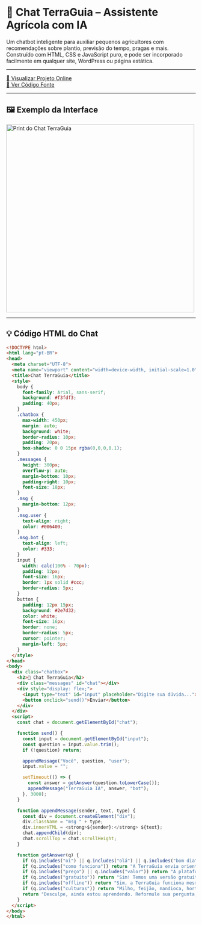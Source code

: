 # 🌱 Chat TerraGuia – Assistente Agrícola com IA

Um chatbot inteligente para auxiliar pequenos agricultores com recomendações sobre plantio, previsão do tempo, pragas e mais. Construído com HTML, CSS e JavaScript puro, e pode ser incorporado facilmente em qualquer site, WordPress ou página estática.

---

[🔗 Visualizar Projeto Online](https://chat-terraguiabot.netlify.app)  
[📂 Ver Código Fonte](https://github.com/SEU_USUARIO/SEU_REPO)

---

## 🖼️ Exemplo da Interface

<img src="https://raw.githubusercontent.com/SEU_USUARIO/SEU_REPO/main/exemplo.png" alt="Print do Chat TerraGuia" width="500"/>

---

## 💡 Código HTML do Chat

```html
<!DOCTYPE html>
<html lang="pt-BR">
<head>
  <meta charset="UTF-8">
  <meta name="viewport" content="width=device-width, initial-scale=1.0">
  <title>Chat TerraGuia</title>
  <style>
    body {
      font-family: Arial, sans-serif;
      background: #f3fdf3;
      padding: 40px;
    }
    .chatbox {
      max-width: 450px;
      margin: auto;
      background: white;
      border-radius: 10px;
      padding: 20px;
      box-shadow: 0 0 15px rgba(0,0,0,0.1);
    }
    .messages {
      height: 300px;
      overflow-y: auto;
      margin-bottom: 10px;
      padding-right: 10px;
      font-size: 18px;
    }
    .msg {
      margin-bottom: 12px;
    }
    .msg.user {
      text-align: right;
      color: #006400;
    }
    .msg.bot {
      text-align: left;
      color: #333;
    }
    input {
      width: calc(100% - 70px);
      padding: 12px;
      font-size: 16px;
      border: 1px solid #ccc;
      border-radius: 5px;
    }
    button {
      padding: 12px 15px;
      background: #2e7d32;
      color: white;
      font-size: 16px;
      border: none;
      border-radius: 5px;
      cursor: pointer;
      margin-left: 5px;
    }
  </style>
</head>
<body>
  <div class="chatbox">
    <h2>💬 Chat TerraGuia</h2>
    <div class="messages" id="chat"></div>
    <div style="display: flex;">
      <input type="text" id="input" placeholder="Digite sua dúvida...">
      <button onclick="send()">Enviar</button>
    </div>
  </div>
  <script>
    const chat = document.getElementById("chat");

    function send() {
      const input = document.getElementById("input");
      const question = input.value.trim();
      if (!question) return;

      appendMessage("Você", question, "user");
      input.value = "";

      setTimeout(() => {
        const answer = getAnswer(question.toLowerCase());
        appendMessage("TerraGuia IA", answer, "bot");
      }, 3000);
    }

    function appendMessage(sender, text, type) {
      const div = document.createElement("div");
      div.className = "msg " + type;
      div.innerHTML = <strong>${sender}:</strong> ${text};
      chat.appendChild(div);
      chat.scrollTop = chat.scrollHeight;
    }

    function getAnswer(q) {
      if (q.includes("oi") || q.includes("olá") || q.includes("bom dia")) return "Olá! 👋 Sou a IA da TerraGuia. Como posso te ajudar com sua lavoura hoje?";
      if (q.includes("como funciona")) return "A TerraGuia envia orientações diárias sobre sua lavoura com base no clima e tipo de cultura.";
      if (q.includes("preço") || q.includes("valor")) return "A plataforma completa custa R$ 99,90 por mês.";
      if (q.includes("gratuito")) return "Sim! Temos uma versão gratuita com recursos limitados.";
      if (q.includes("offline")) return "Sim, a TerraGuia funciona mesmo com internet limitada.";
      if (q.includes("culturas")) return "Milho, feijão, mandioca, hortaliças e outras culturas já estão disponíveis.";
      return "Desculpe, ainda estou aprendendo. Reformule sua pergunta, por favor.";
    }
  </script>
</body>
</html>
